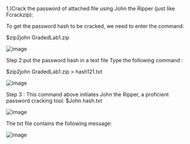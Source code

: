 1.)Crack the password of attached file using John the Ripper (just like Fcrackzip): 

To get the password hash to be cracked, we need to enter the command: 

$zip2john GradedLab1.zip 

  ![image](https://github.com/MANISH-RAWAT4749/EthicalHacking/assets/135990621/36b7f70d-f677-46fd-8a75-6610ee820e56)

 
Step 2:put the password hash in a text file Type the following command : 

$zip2john GradedLab1.zip > hash121.txt 

![image](https://github.com/MANISH-RAWAT4749/EthicalHacking/assets/135990621/5a92c7b3-e024-4785-8bce-2ecc6cdb477b)

 



   
Step 3 : This command above initiates John the Ripper, a proficient password cracking tool.
$John hash.txt 
 

 ![image](https://github.com/MANISH-RAWAT4749/EthicalHacking/assets/135990621/351926cb-3a09-4f57-b0a0-f6ee1a00834f)

 
 
 
 
 
 
The txt file contains the following message:	 


  ![image](https://github.com/MANISH-RAWAT4749/EthicalHacking/assets/135990621/72fa794c-3d21-4503-8825-5377c1bf156c)

 
